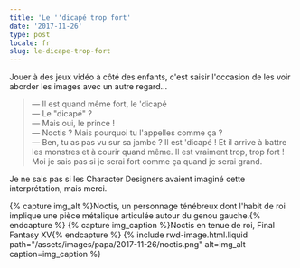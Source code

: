 ```yaml
---
title: 'Le ''dicapé trop fort'
date: '2017-11-26'
type: post
locale: fr
slug: le-dicape-trop-fort
---
```


Jouer à des jeux vidéo à côté des enfants, c'est saisir l'occasion de les voir aborder les images avec un autre regard…

<!-- more -->

> — Il est quand même fort, le 'dicapé  
> — Le "dicapé" ?  
> — Mais oui, le prince !  
> — Noctis ? Mais pourquoi tu l'appelles comme ça ?  
> — Ben, tu as pas vu sur sa jambe ? Il est 'dicapé ! Et il arrive à battre les monstres et à courir quand même. Il est vraiment trop, trop fort ! Moi je sais pas si je serai fort comme ça quand je serai grand.

Je ne sais pas si les <span lang="en">Character Designers</span> avaient imaginé cette interprétation, mais merci.

{% capture img_alt %}Noctis, un personnage ténébreux dont l'habit de roi implique une pièce métalique articulée autour du genou gauche.{% endcapture %}
{% capture img_caption %}Noctis en tenue de roi, Final Fantasy XV{% endcapture %}
{% include rwd-image.html.liquid
path="/assets/images/papa/2017-11-26/noctis.png"
alt=img_alt
caption=img_caption
%}

